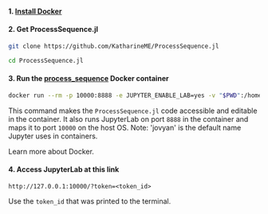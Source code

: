 #### 1. [Install Docker](https://www.docker.com/get-started)

#### 2. Get ProcessSequence.jl

```sh
git clone https://github.com/KatharineME/ProcessSequence.jl

cd ProcessSequence.jl
```

#### 3. Run the [process_sequence](https://hub.docker.com/repository/docker/katharineme/process_sequence) Docker container

```sh
docker run --rm -p 10000:8888 -e JUPYTER_ENABLE_LAB=yes -v "$PWD":/home/jovyan/ProcessSequence.jl katharineme/process_sequence
```

This command makes the `ProcessSequence.jl` code accessible and editable in the container. It also runs JupyterLab on port `8888` in the container and maps it to port `10000` on the host OS. Note: 'jovyan' is the default name Jupyter uses in containers. 

Learn more about Docker.

#### 4. Access JupyterLab at this link

`http://127.0.0.1:10000/?token=<token_id>`

Use the `token_id` that was printed to the terminal.
